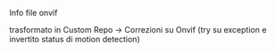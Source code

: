 
Info file onvif

trasformato in Custom Repo -> Correzioni su Onvif (try su exception e invertito status di motion detection)
